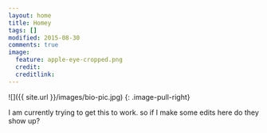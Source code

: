 ```yaml
---
layout: home
title: Homey
tags: []
modified: 2015-08-30
comments: true
image:
  feature: apple-eye-cropped.png
  credit:
  creditlink:
---
```


![]({{ site.url }}/images/bio-pic.jpg)
{: .image-pull-right}

I am currently trying to get this to work. so if I make some edits here do they show up?
